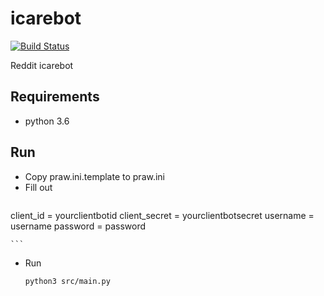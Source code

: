 # icarebot
[![Build Status](https://travis-ci.com/kkweon/icarebot.svg?branch=master)](https://travis-ci.com/kkweon/icarebot)

Reddit icarebot

## Requirements

- python 3.6



## Run

- Copy praw.ini.template to praw.ini
- Fill out
    ```
client_id = yourclientbotid
client_secret = yourclientbotsecret
username = username
password = password

    ```
- Run
    ```
    python3 src/main.py
    ```
